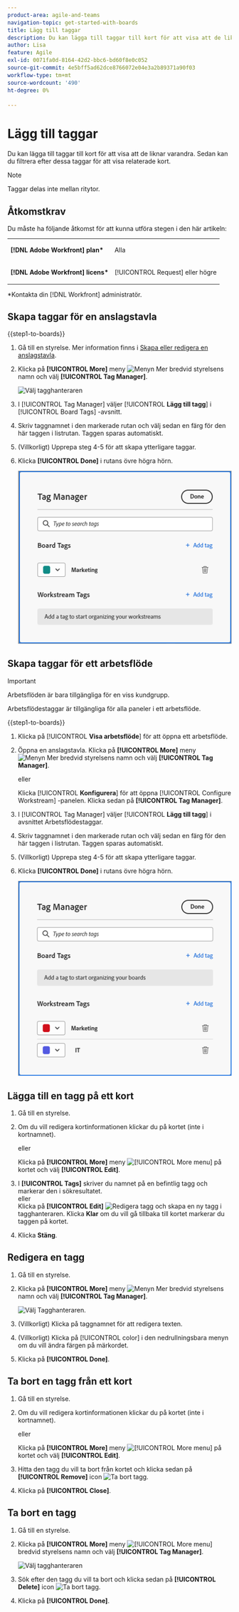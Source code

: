 ```yaml
---
product-area: agile-and-teams
navigation-topic: get-started-with-boards
title: Lägg till taggar
description: Du kan lägga till taggar till kort för att visa att de liknar varandra. Sedan kan du filtrera efter dessa taggar för att visa relaterade kort.
author: Lisa
feature: Agile
exl-id: 0071fa0d-8164-42d2-bbc6-bd60f8e0c052
source-git-commit: 4e5bff5ad62dce8766072e04e3a2b89371a90f03
workflow-type: tm+mt
source-wordcount: '490'
ht-degree: 0%

---
```


# Lägg till taggar

Du kan lägga till taggar till kort för att visa att de liknar varandra. Sedan kan du filtrera efter dessa taggar för att visa relaterade kort.

>[!NOTE]
>
>Taggar delas inte mellan ritytor.

## Åtkomstkrav

Du måste ha följande åtkomst för att kunna utföra stegen i den här artikeln:

<table style="table-layout:auto"> 
 <col> 
 </col> 
 <col> 
 </col> 
 <tbody> 
  <tr> 
   <td role="rowheader"><strong>[!DNL Adobe Workfront] plan*</strong></td> 
   <td> <p>Alla</p> </td> 
  </tr> 
  <tr> 
   <td role="rowheader"><strong>[!DNL Adobe Workfront] licens*</strong></td> 
   <td> <p>[!UICONTROL Request] eller högre</p> </td> 
  </tr> 
 </tbody> 
</table>

&#42;Kontakta din [!DNL Workfront] administratör.

## Skapa taggar för en anslagstavla

{{step1-to-boards}}

1. Gå till en styrelse. Mer information finns i [Skapa eller redigera en anslagstavla](../../agile/get-started-with-boards/create-edit-board.md).
1. Klicka på **[!UICONTROL More]** meny ![Menyn Mer](assets/more-icon-spectrum.png) bredvid styrelsens namn och välj **[!UICONTROL Tag Manager]**.

   ![Välj tagghanteraren](assets/boards-tagmanager-350x189.png)

1. I [!UICONTROL Tag Manager] väljer [!UICONTROL **Lägg till tagg**] i [!UICONTROL Board Tags] -avsnitt.
1. Skriv taggnamnet i den markerade rutan och välj sedan en färg för den här taggen i listrutan. Taggen sparas automatiskt.
1. (Villkorligt) Upprepa steg 4-5 för att skapa ytterligare taggar.
1. Klicka **[!UICONTROL Done]** i rutans övre högra hörn.

   ![Tagghanteraren](assets/tag-manager-2023.png)

## Skapa taggar för ett arbetsflöde

>[!IMPORTANT]
>
>Arbetsflöden är bara tillgängliga för en viss kundgrupp.

Arbetsflödestaggar är tillgängliga för alla paneler i ett arbetsflöde.

{{step1-to-boards}}

1. Klicka på [!UICONTROL **Visa arbetsflöde**] för att öppna ett arbetsflöde.
1. Öppna en anslagstavla. Klicka på **[!UICONTROL More]** meny ![Menyn Mer](assets/more-icon-spectrum.png) bredvid styrelsens namn och välj **[!UICONTROL Tag Manager]**.

   eller

   Klicka [!UICONTROL **Konfigurera**] för att öppna [!UICONTROL Configure Workstream] -panelen. Klicka sedan på **[!UICONTROL Tag Manager]**.

1. I [!UICONTROL Tag Manager] väljer [!UICONTROL **Lägg till tagg**] i avsnittet Arbetsflödestaggar.
1. Skriv taggnamnet i den markerade rutan och välj sedan en färg för den här taggen i listrutan. Taggen sparas automatiskt.
1. (Villkorligt) Upprepa steg 4-5 för att skapa ytterligare taggar.
1. Klicka **[!UICONTROL Done]** i rutans övre högra hörn.

   ![Tagghanteraren](assets/tag-manager-workstreams.png)

## Lägga till en tagg på ett kort

1. Gå till en styrelse.
1. Om du vill redigera kortinformationen klickar du på kortet (inte i kortnamnet).

   eller

   Klicka på **[!UICONTROL More]** meny ![[!UICONTROL More menu]](assets/more-icon-spectrum.png) på kortet och välj **[!UICONTROL Edit]**.

1. I **[!UICONTROL Tags]** skriver du namnet på en befintlig tagg och markerar den i sökresultatet.\
   eller\
   Klicka på **[!UICONTROL Edit]**&#x200B; ![Redigera tagg](assets/boards-edittag-30x29.png) och skapa en ny tagg i tagghanteraren. Klicka **Klar** om du vill gå tillbaka till kortet markerar du taggen på kortet.
1. Klicka **Stäng**.

## Redigera en tagg

1. Gå till en styrelse.
1. Klicka på **[!UICONTROL More]** meny ![Menyn Mer](assets/more-icon-spectrum.png) bredvid styrelsens namn och välj **[!UICONTROL Tag Manager]**.

   ![Välj Tagghanteraren.](assets/boards-tagmanager-350x189.png)

1. (Villkorligt) Klicka på taggnamnet för att redigera texten.
1. (Villkorligt) Klicka på [!UICONTROL color] i den nedrullningsbara menyn om du vill ändra färgen på märkordet.
1. Klicka på **[!UICONTROL Done]**.

## Ta bort en tagg från ett kort

1. Gå till en styrelse.
1. Om du vill redigera kortinformationen klickar du på kortet (inte i kortnamnet).

   eller

   Klicka på **[!UICONTROL More]** meny ![[!UICONTROL More menu]](assets/more-icon-spectrum.png) på kortet och välj **[!UICONTROL Edit]**.

1. Hitta den tagg du vill ta bort från kortet och klicka sedan på **[!UICONTROL Remove]** icon ![Ta bort tagg](assets/copy-of-boards-remove-30x23.png).
1. Klicka på **[!UICONTROL Close]**.

## Ta bort en tagg

1. Gå till en styrelse.
1. Klicka på **[!UICONTROL More]** meny ![[!UICONTROL More menu]](assets/more-icon-spectrum.png) bredvid styrelsens namn och välj **[!UICONTROL Tag Manager]**.

   ![Välj tagghanteraren](assets/boards-tagmanager-350x189.png)

1. Sök efter den tagg du vill ta bort och klicka sedan på **[!UICONTROL Delete]** icon ![Ta bort tagg](assets/copy-of-boards-delete-30x27.png).
1. Klicka på **[!UICONTROL Done]**.

